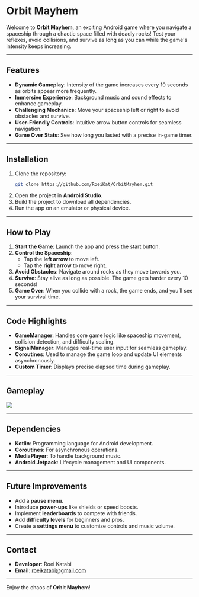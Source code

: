 # Orbit Mayhem

Welcome to **Orbit Mayhem**, an exciting Android game where you navigate a spaceship through a chaotic space filled with deadly rocks! Test your reflexes, avoid collisions, and survive as long as you can while the game's intensity keeps increasing.

---

## Features

- **Dynamic Gameplay**: Intensity of the game increases every 10 seconds as orbits appear more frequently.
- **Immersive Experience**: Background music and sound effects to enhance gameplay.
- **Challenging Mechanics**: Move your spaceship left or right to avoid obstacles and survive.
- **User-Friendly Controls**: Intuitive arrow button controls for seamless navigation.
- **Game Over Stats**: See how long you lasted with a precise in-game timer.

---

## Installation

1. Clone the repository:
   ```bash
   git clone https://github.com/RoeiKat/OrbitMayhem.git
   ```
2. Open the project in **Android Studio**.
3. Build the project to download all dependencies.
4. Run the app on an emulator or physical device.

---

## How to Play

1. **Start the Game**: Launch the app and press the start button.
2. **Control the Spaceship**:
   - Tap the **left arrow** to move left.
   - Tap the **right arrow** to move right.
3. **Avoid Obstacles**: Navigate around rocks as they move towards you.
4. **Survive**: Stay alive as long as possible. The game gets harder every 10 seconds!
5. **Game Over**: When you collide with a rock, the game ends, and you’ll see your survival time.

---

## Code Highlights

- **GameManager**: Handles core game logic like spaceship movement, collision detection, and difficulty scaling.
- **SignalManager**: Manages real-time user input for seamless gameplay.
- **Coroutines**: Used to manage the game loop and update UI elements asynchronously.
- **Custom Timer**: Displays precise elapsed time during gameplay.

---

## Gameplay

![](https://media.giphy.com/media/3Vx7vHTruG6Rzhr9uYE/giphy.gif)

---

## Dependencies

- **Kotlin**: Programming language for Android development.
- **Coroutines**: For asynchronous operations.
- **MediaPlayer**: To handle background music.
- **Android Jetpack**: Lifecycle management and UI components.

---

## Future Improvements

- Add a **pause menu**.
- Introduce **power-ups** like shields or speed boosts.
- Implement **leaderboards** to compete with friends.
- Add **difficulty levels** for beginners and pros.
- Create a **settings menu** to customize controls and music volume.

---


## Contact

- **Developer**: Roei Katabi
- **Email**: roeikatabi@gmail.com

---

Enjoy the chaos of **Orbit Mayhem**!

